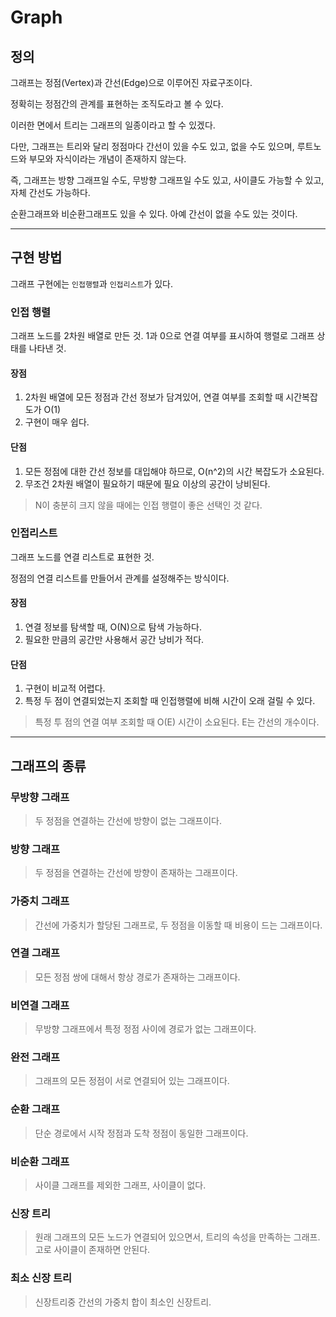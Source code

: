 # Graph

## 정의

그래프는 정점(Vertex)과 간선(Edge)으로 이루어진 자료구조이다.

정확히는 정점간의 관계를 표현하는 조직도라고 볼 수 있다.

이러한 면에서 트리는 그래프의 일종이라고 할 수 있겠다.

다만, 그래프는 트리와 달리 정점마다 간선이 있을 수도 있고, 없을 수도 있으며,
루트노드와 부모와 자식이라는 개념이 존재하지 않는다.

즉, 그래프는 방향 그래프일 수도, 무방향 그래프일 수도 있고, 사이클도 가능할 수 있고, 자체 간선도 가능하다.

순환그래프와 비순환그래프도 있을 수 있다. 아예 간선이 없을 수도 있는 것이다.

---

## 구현 방법

그래프 구현에는 `인접행렬`과 `인접리스트`가 있다.

### 인접 행렬

그래프 노드를 2차원 배열로 만든 것.
1과 0으로 연결 여부를 표시하여 행렬로 그래프 상태를 나타낸 것.

#### 장점

1. 2차원 배열에 모든 정점과 간선 정보가 담겨있어, 연결 여부를 조회할 때 시간복잡도가 O(1)
2. 구현이 매우 쉽다.

#### 단점

1. 모든 정점에 대한 간선 정보를 대입해야 하므로, O(n^2)의 시간 복잡도가 소요된다.
2. 무조건 2차원 배열이 필요하기 때문에 필요 이상의 공간이 낭비된다.

> N이 충분히 크지 않을 때에는 인접 행렬이 좋은 선택인 것 같다.
> <br />

### 인접리스트

그래프 노드를 연결 리스트로 표현한 것.

정점의 연결 리스트를 만들어서 관계를 설정해주는 방식이다.

#### 장점

1. 연결 정보를 탐색할 때, O(N)으로 탐색 가능하다.
2. 필요한 만큼의 공간만 사용해서 공간 낭비가 적다.

#### 단점

1. 구현이 비교적 어렵다.
2. 특정 두 점이 연결되었는지 조회할 때 인접행렬에 비해 시간이 오래 걸릴 수 있다.

> 특정 투 점의 연결 여부 조회할 때 O(E) 시간이 소요된다. E는 간선의 개수이다.

---

## 그래프의 종류

### 무방향 그래프

> 두 정점을 연결하는 간선에 방향이 없는 그래프이다.

### 방향 그래프

> 두 정점을 연결하는 간선에 방향이 존재하는 그래프이다.

### 가중치 그래프

> 간선에 가중치가 할당된 그래프로, 두 정점을 이동할 때 비용이 드는 그래프이다.

### 연결 그래프

> 모든 정점 쌍에 대해서 항상 경로가 존재하는 그래프이다.

### 비연결 그래프

> 무방향 그래프에서 특정 정점 사이에 경로가 없는 그래프이다.

### 완전 그래프

> 그래프의 모든 정점이 서로 연결되어 있는 그래프이다.

### 순환 그래프

> 단순 경로에서 시작 정점과 도착 정점이 동일한 그래프이다.

### 비순환 그래프

> 사이클 그래프를 제외한 그래프, 사이클이 없다.

### 신장 트리

> 원래 그래프의 모든 노드가 연결되어 있으면서, 트리의 속성을 만족하는 그래프. 고로 사이클이 존재하면 안된다.

### 최소 신장 트리

> 신장트리중 간선의 가중치 합이 최소인 신장트리.
